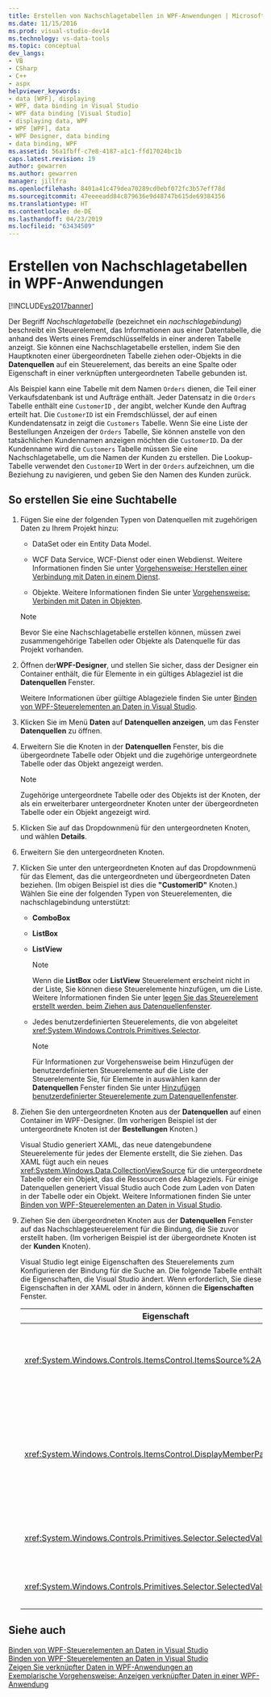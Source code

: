 ```yaml
---
title: Erstellen von Nachschlagetabellen in WPF-Anwendungen | Microsoft-Dokumentation
ms.date: 11/15/2016
ms.prod: visual-studio-dev14
ms.technology: vs-data-tools
ms.topic: conceptual
dev_langs:
- VB
- CSharp
- C++
- aspx
helpviewer_keywords:
- data [WPF], displaying
- WPF, data binding in Visual Studio
- WPF data binding [Visual Studio]
- displaying data, WPF
- WPF [WPF], data
- WPF Designer, data binding
- data binding, WPF
ms.assetid: 56a1fbff-c7e8-4187-a1c1-ffd17024bc1b
caps.latest.revision: 19
author: gewarren
ms.author: gewarren
manager: jillfra
ms.openlocfilehash: 8401a41c479dea70289cd0ebf072fc3b57eff78d
ms.sourcegitcommit: 47eeeeadd84c879636e9d48747b615de69384356
ms.translationtype: HT
ms.contentlocale: de-DE
ms.lasthandoff: 04/23/2019
ms.locfileid: "63434509"
---
```

# <a name="create-lookup-tables-in-wpf-applications"></a>Erstellen von Nachschlagetabellen in WPF-Anwendungen
[!INCLUDE[vs2017banner](../includes/vs2017banner.md)]

Der Begriff *Nachschlagetabelle* (bezeichnet ein *nachschlagebindung*) beschreibt ein Steuerelement, das Informationen aus einer Datentabelle, die anhand des Werts eines Fremdschlüsselfelds in einer anderen Tabelle anzeigt. Sie können eine Nachschlagetabelle erstellen, indem Sie den Hauptknoten einer übergeordneten Tabelle ziehen oder-Objekts in die **Datenquellen** auf ein Steuerelement, das bereits an eine Spalte oder Eigenschaft in einer verknüpften untergeordneten Tabelle gebunden ist.  
  
 Als Beispiel kann eine Tabelle mit dem Namen `Orders` dienen, die Teil einer Verkaufsdatenbank ist und Aufträge enthält. Jeder Datensatz in die `Orders` Tabelle enthält eine `CustomerID` , der angibt, welcher Kunde den Auftrag erteilt hat. Die `CustomerID` ist ein Fremdschlüssel, der auf einen Kundendatensatz in zeigt die `Customers` Tabelle. Wenn Sie eine Liste der Bestellungen Anzeigen der `Orders` Tabelle, Sie können anstelle von den tatsächlichen Kundennamen anzeigen möchten die `CustomerID`. Da der Kundenname wird die `Customers` Tabelle müssen Sie eine Nachschlagetabelle, um die Namen der Kunden zu erstellen. Die Lookup-Tabelle verwendet den `CustomerID` Wert in der `Orders` aufzeichnen, um die Beziehung zu navigieren, und geben Sie den Namen des Kunden zurück.  
  
## <a name="to-create-a-lookup-table"></a>So erstellen Sie eine Suchtabelle  
  
1. Fügen Sie eine der folgenden Typen von Datenquellen mit zugehörigen Daten zu Ihrem Projekt hinzu:  
  
    - DataSet oder ein Entity Data Model.

    - WCF Data Service, WCF-Dienst oder einen Webdienst. Weitere Informationen finden Sie unter [Vorgehensweise: Herstellen einer Verbindung mit Daten in einem Dienst](../data-tools/how-to-connect-to-data-in-a-service.md).  
  
    - Objekte. Weitere Informationen finden Sie unter [Vorgehensweise: Verbinden mit Daten in Objekten](http://msdn.microsoft.com/library/862fd351-0f4d-4220-9743-6103b87dc24b).  
  
    > [!NOTE]
    > Bevor Sie eine Nachschlagetabelle erstellen können, müssen zwei zusammengehörige Tabellen oder Objekte als Datenquelle für das Projekt vorhanden.  
  
2. Öffnen der**WPF-Designer**, und stellen Sie sicher, dass der Designer ein Container enthält, die für Elemente in ein gültiges Ablageziel ist die **Datenquellen** Fenster.  
  
     Weitere Informationen über gültige Ablageziele finden Sie unter [Binden von WPF-Steuerelementen an Daten in Visual Studio](../data-tools/bind-wpf-controls-to-data-in-visual-studio1.md).  
  
3. Klicken Sie im Menü **Daten** auf **Datenquellen anzeigen**, um das Fenster **Datenquellen** zu öffnen.  
  
4. Erweitern Sie die Knoten in der **Datenquellen** Fenster, bis die übergeordnete Tabelle oder Objekt und die zugehörige untergeordnete Tabelle oder das Objekt angezeigt werden.  
  
    > [!NOTE]
    > Zugehörige untergeordnete Tabelle oder des Objekts ist der Knoten, der als ein erweiterbarer untergeordneter Knoten unter der übergeordneten Tabelle oder ein Objekt angezeigt wird.  
  
5. Klicken Sie auf das Dropdownmenü für den untergeordneten Knoten, und wählen **Details**.  
  
6. Erweitern Sie den untergeordneten Knoten.  
  
7. Klicken Sie unter den untergeordneten Knoten auf das Dropdownmenü für das Element, das die untergeordneten und übergeordneten Daten beziehen. (Im obigen Beispiel ist dies die **"CustomerID"** Knoten.) Wählen Sie eine der folgenden Typen von Steuerelementen, die nachschlagebindung unterstützt:  
  
    - **ComboBox**  
  
    - **ListBox**  
  
    - **ListView**  
  
        > [!NOTE]
        > Wenn die **ListBox** oder **ListView** Steuerelement erscheint nicht in der Liste, Sie können diese Steuerelemente hinzufügen, um die Liste. Weitere Informationen finden Sie unter [legen Sie das Steuerelement erstellt werden, beim Ziehen aus Datenquellenfenster](../data-tools/set-the-control-to-be-created-when-dragging-from-the-data-sources-window.md).  
  
    - Jedes benutzerdefinierten Steuerelements, die von abgeleitet <xref:System.Windows.Controls.Primitives.Selector>.  
  
        > [!NOTE]
        > Für Informationen zur Vorgehensweise beim Hinzufügen der benutzerdefinierten Steuerelemente auf die Liste der Steuerelemente Sie, für Elemente in auswählen kann der **Datenquellen** Fenster finden Sie unter [Hinzufügen benutzerdefinierter Steuerelemente zum Datenquellenfenster](../data-tools/add-custom-controls-to-the-data-sources-window.md).  
  
8. Ziehen Sie den untergeordneten Knoten aus der **Datenquellen** auf einen Container im WPF-Designer. (Im vorherigen Beispiel ist der untergeordnete Knoten ist der **Bestellungen** Knoten.)  
  
     Visual Studio generiert XAML, das neue datengebundene Steuerelemente für jedes der Elemente erstellt, die Sie ziehen. Das XAML fügt auch ein neues <xref:System.Windows.Data.CollectionViewSource> für die untergeordnete Tabelle oder ein Objekt, das die Ressourcen des Ablageziels. Für einige Datenquellen generiert Visual Studio auch Code zum Laden von Daten in der Tabelle oder ein Objekt. Weitere Informationen finden Sie unter [Binden von WPF-Steuerelementen an Daten in Visual Studio](../data-tools/bind-wpf-controls-to-data-in-visual-studio1.md).  
  
9. Ziehen Sie den übergeordneten Knoten aus der **Datenquellen** Fenster auf das Nachschlagesteuerelement für die Bindung, die Sie zuvor erstellt haben. (Im vorherigen Beispiel ist der übergeordnete Knoten ist der **Kunden** Knoten).  
  
     Visual Studio legt einige Eigenschaften des Steuerelements zum Konfigurieren der Bindung für die Suche an. Die folgende Tabelle enthält die Eigenschaften, die Visual Studio ändert. Wenn erforderlich, Sie diese Eigenschaften in der XAML oder in ändern, können die **Eigenschaften** Fenster.  
  
    |Eigenschaft|Erklärung der Einstellung|  
    |--------------|----------------------------|  
    |<xref:System.Windows.Controls.ItemsControl.ItemsSource%2A>|Diese Eigenschaft gibt die Auflistung oder die Bindung, die verwendet wird, um die Daten abzurufen, die im Steuerelement angezeigt wird. Visual Studio legt diese Eigenschaft auf die <xref:System.Windows.Data.CollectionViewSource> für die übergeordneten Daten, die Sie auf das Steuerelement gezogen haben.|  
    |<xref:System.Windows.Controls.ItemsControl.DisplayMemberPath%2A>|Diese Eigenschaft gibt den Pfad des Datenelements, das im Steuerelement angezeigt wird. Visual Studio legt diese Eigenschaft auf die erste Spalte oder Eigenschaft in der übergeordneten Daten, nach den primären Schlüssel, der einen String-Datentyp aufweist.<br /><br /> Wenn Sie eine andere Spalte oder Eigenschaft in den übergeordneten Daten anzeigen möchten, können ändern Sie diese Eigenschaft auf den Pfad zu einer anderen Eigenschaft.|  
    |<xref:System.Windows.Controls.Primitives.Selector.SelectedValue%2A>|Visual Studio wird diese Eigenschaft gebunden, auf die Spalte oder Eigenschaft der untergeordneten Daten, die Sie in den Designer gezogen wird. Dies ist der Fremdschlüssel für die übergeordneten Daten.|  
    |<xref:System.Windows.Controls.Primitives.Selector.SelectedValuePath%2A>|Visual Studio legt diese Eigenschaft auf den Pfad der Spalte oder eine Eigenschaft der untergeordneten Daten, die die foreign Key für die übergeordneten Daten ist.|  
  
## <a name="see-also"></a>Siehe auch  
 [Binden von WPF-Steuerelementen an Daten in Visual Studio](../data-tools/bind-wpf-controls-to-data-in-visual-studio1.md)   
 [Binden von WPF-Steuerelementen an Daten in Visual Studio](../data-tools/bind-wpf-controls-to-data-in-visual-studio2.md)   
 [Zeigen Sie verknüpfter Daten in WPF-Anwendungen an](../data-tools/display-related-data-in-wpf-applications.md)   
 [Exemplarische Vorgehensweise: Anzeigen verknüpfter Daten in einer WPF-Anwendung](../data-tools/walkthrough-displaying-related-data-in-a-wpf-application.md)
